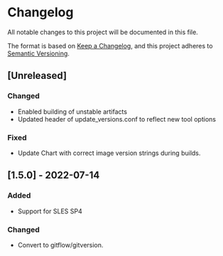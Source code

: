 # Changelog

All notable changes to this project will be documented in this file.

The format is based on [Keep a Changelog](https://keepachangelog.com/en/1.0.0/),
and this project adheres to [Semantic Versioning](https://semver.org/spec/v2.0.0.html).

## [Unreleased]
### Changed
- Enabled building of unstable artifacts
- Updated header of update_versions.conf to reflect new tool options

### Fixed
- Update Chart with correct image version strings during builds.

## [1.5.0] - 2022-07-14
### Added
- Support for SLES SP4

### Changed
- Convert to gitflow/gitversion.
